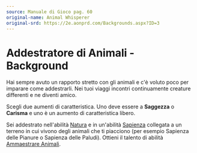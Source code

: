 ```yaml
---
source: Manuale di Gioco pag. 60
original-name: Animal Whisperer
original-srd: https://2e.aonprd.com/Backgrounds.aspx?ID=3
---
```


# Addestratore di Animali - Background

Hai sempre avuto un rapporto stretto con gli animali e c'è voluto poco per
imparare come addestrarli. Nei tuoi viaggi incontri continuamente creature
differenti e ne diventi amico.

Scegli due aumenti di caratteristica. Uno deve essere a **Saggezza** o
**Carisma** e uno è un aumento di caratteristica libero.

Sei addestrato nell'abilità [Natura](/abilita/natura) e in un'abilità
[Sapienza](/abilita/sapienza) collegata a un terreno in cui vivono degli animali
che ti piacciono (per esempio Sapienza delle Pianure o Sapienza delle Paludi).
Ottieni il talento di abilità
[Ammaestrare Animali](/talenti/generici/ammaestrare-animali).
